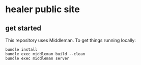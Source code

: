 # healer public site

## get started

This repository uses Middleman. To get things running locally:

```
bundle install
bundle exec middleman build --clean
bundle exec middleman server
```
